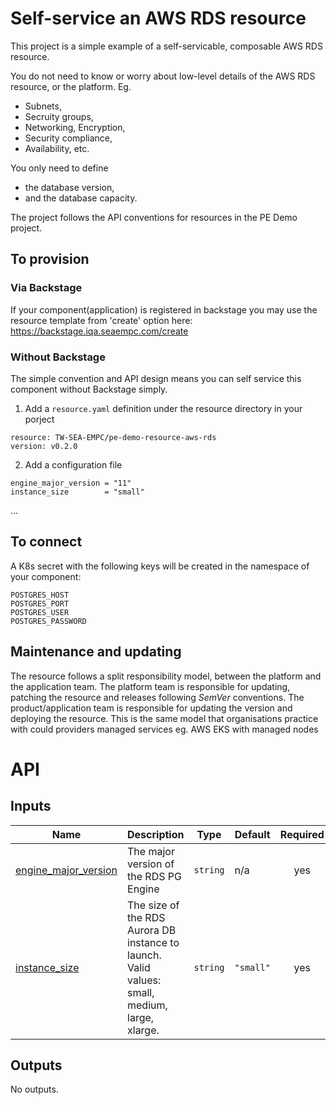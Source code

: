 # Self-service an AWS RDS resource 

This project is a simple example of a self-servicable, composable AWS RDS resource.

You do not need to know or worry about low-level details of the AWS RDS resource, or the platform. 
Eg. 
- Subnets, 
- Secruity groups, 
- Networking, Encryption, 
- Security compliance,
- Availability, etc.  

You only need to define
- the database version, 
- and the database capacity. 

The project follows the API conventions for resources in the PE Demo project. 

## To provision
### Via Backstage
If your component(application) is registered in backstage you may use the resource template from 'create' option here:
https://backstage.iqa.seaempc.com/create 

### Without Backstage 
The simple convention and API design means you can self service this component without Backstage simply. 
1. Add a `resource.yaml` definition under the resource directory in your porject 
```text
resource: TW-SEA-EMPC/pe-demo-resource-aws-rds
version: v0.2.0
```

2. Add a configuration file
```text
engine_major_version = "11"
instance_size        = "small"
```
...

## To connect
A K8s secret with the following keys will be created in the namespace of your component:
```text
POSTGRES_HOST
POSTGRES_PORT
POSTGRES_USER
POSTGRES_PASSWORD
```

## Maintenance and updating
The resource follows a split responsibility model, between the platform and the application team. 
The platform team is responsible for updating, patching the resource and releases following *SemVer* conventions.
The product/application team is responsible for updating the version and deploying the resource. 
This is the same model that organisations practice with could providers managed services eg. AWS EKS with managed nodes

# API
## Inputs

| Name | Description | Type | Default | Required |
|------|-------------|------|---------|:--------:|
| <a name="input_engine_major_version"></a> [engine\_major\_version](#input\_engine\_major\_version) | The major version of the RDS PG Engine | `string` | n/a |   yes    |
| <a name="input_instance_size"></a> [instance\_size](#input\_instance\_size) | The size of the RDS Aurora DB instance to launch. Valid values: small, medium, large, xlarge. | `string` | `"small"` |   yes    |

## Outputs

No outputs.
